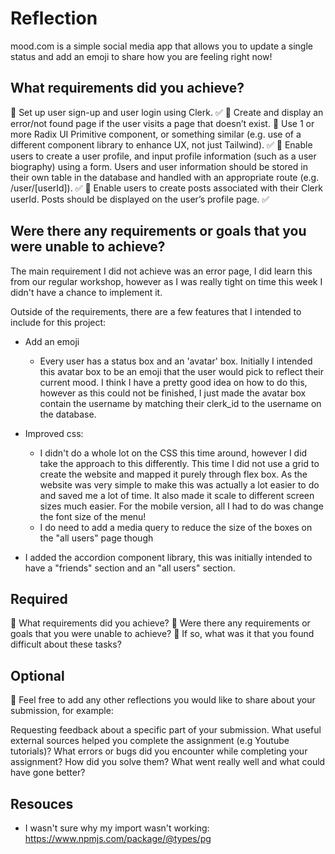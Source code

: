 # Reflection

mood.com is a simple social media app that allows you to update a single status and add an emoji to share how you are feeling right now!

## What requirements did you achieve?

🎯 Set up user sign-up and user login using Clerk. ✅
🎯 Create and display an error/not found page if the user visits a page that doesn’t exist.
🎯 Use 1 or more Radix UI Primitive component, or something similar (e.g. use of a different component library to enhance UX, not just Tailwind). ✅
🎯 Enable users to create a user profile, and input profile information (such as a user biography) using a form. Users and user information should be stored in their own table in the database and handled with an appropriate route (e.g. /user/[userId]). ✅
🎯 Enable users to create posts associated with their Clerk userId. Posts should be displayed on the user’s profile page. ✅

## Were there any requirements or goals that you were unable to achieve?

The main requirement I did not achieve was an error page, I did learn this from our regular workshop, however as I was really tight on time this week I didn't have a chance to implement it.

Outside of the requirements, there are a few features that I intended to include for this project:

- Add an emoji

  - Every user has a status box and an 'avatar' box. Initially I intended this avatar box to be an emoji that the user would pick to reflect their current mood. I think I have a pretty good idea on how to do this, however as this could not be finished, I just made the avatar box contain the username by matching their clerk_id to the username on the database.

- Improved css:
  - I didn't do a whole lot on the CSS this time around, however I did take the approach to this differently. This time I did not use a grid to create the website and mapped it purely through flex box. As the website was very simple to make this was actually a lot easier to do and saved me a lot of time. It also made it scale to different screen sizes much easier. For the mobile version, all I had to do was change the font size of the menu!
  - I do need to add a media query to reduce the size of the boxes on the "all users" page though
- I added the accordion component library, this was initially intended to have a "friends" section and an "all users" section.

## Required

🎯 What requirements did you achieve?
🎯 Were there any requirements or goals that you were unable to achieve?
🎯 If so, what was it that you found difficult about these tasks?

## Optional

🏹 Feel free to add any other reflections you would like to share about your submission, for example:

Requesting feedback about a specific part of your submission.
What useful external sources helped you complete the assignment (e.g Youtube tutorials)?
What errors or bugs did you encounter while completing your assignment? How did you solve them?
What went really well and what could have gone better?

## Resouces

- I wasn't sure why my import wasn't working:
  https://www.npmjs.com/package/@types/pg
